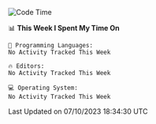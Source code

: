 
<!--START_SECTION:waka-->
![Code Time](http://img.shields.io/badge/Code%20Time-1%2C165%20hrs%2042%20mins-blue)

📊 **This Week I Spent My Time On** 

```text
💬 Programming Languages: 
No Activity Tracked This Week

🔥 Editors: 
No Activity Tracked This Week

💻 Operating System: 
No Activity Tracked This Week
```


 Last Updated on 07/10/2023 18:34:30 UTC
<!--END_SECTION:waka-->

